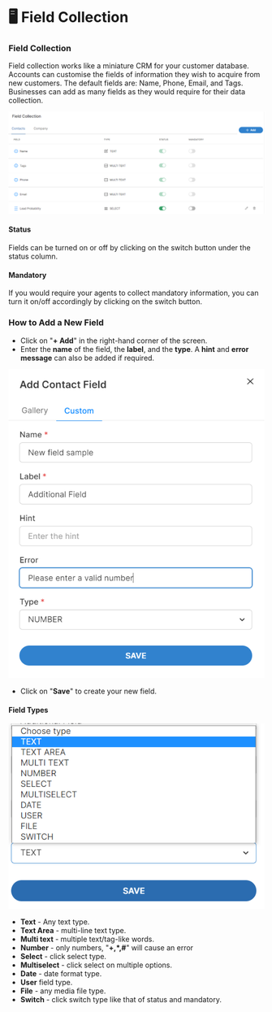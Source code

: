 # 🖥 Field Collection

### Field Collection

Field collection works like a miniature CRM for your customer database. Accounts can customise the fields of information they wish to acquire from new customers. The default fields are: Name, Phone, Email, and Tags. Businesses can add as many fields as they would require for their data collection.&#x20;

![](<../../.gitbook/assets/field collection.PNG>)

#### Status

Fields can be turned on or off by clicking on the switch button under the status column.&#x20;

#### Mandatory

If you would require your agents to collect mandatory information, you can turn it on/off accordingly by clicking on the switch button.

### How to Add a New Field

* Click on "**+ Add**" in the right-hand corner of the screen.&#x20;
* Enter the **name** of the field, the **label**, and the **type**. A **hint** and **error message** can also be added if required.

![](<../../.gitbook/assets/new field.PNG>)

* Click on "**Save**" to create your new field.

#### Field Types

![](<../../.gitbook/assets/field type.png>)

* **Text** - Any text type.
* **Text Area** - multi-line text type.
* **Multi text** - multiple text/tag-like words.
* **Number** - only numbers, "**+,\*,#**" will cause an error
* **Select** - click select type.
* **Multiselect** - click select on multiple options.
* **Date** - date format type.
* **User** field type.
* **File** - any media file type.
* **Switch** - click switch type like that of status and mandatory.
